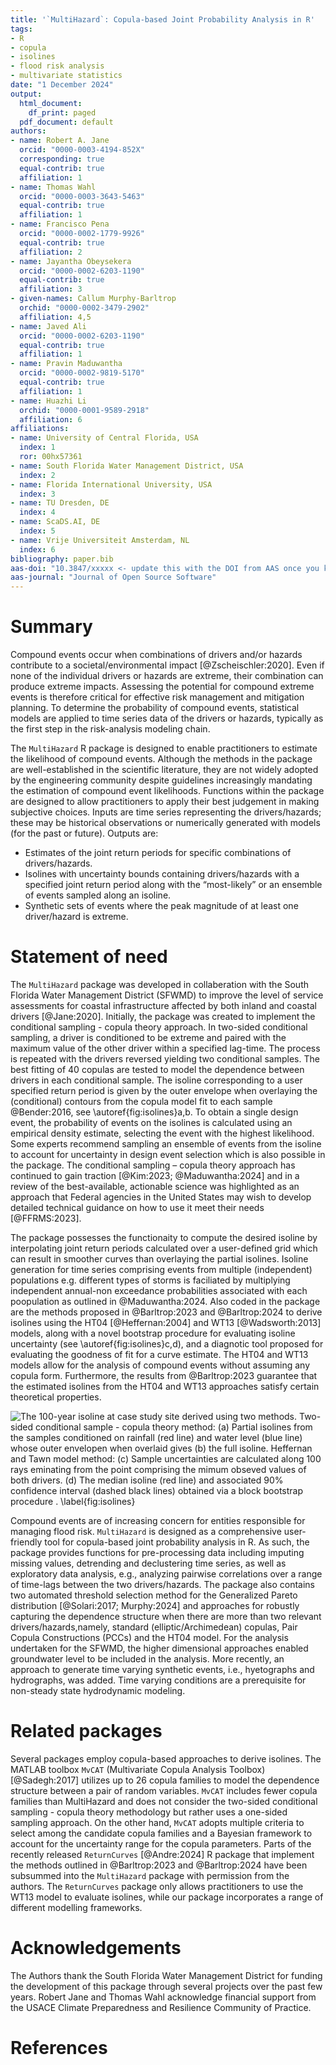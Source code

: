 ```yaml
---
title: '`MultiHazard`: Copula-based Joint Probability Analysis in R'
tags:
- R
- copula
- isolines
- flood risk analysis
- multivariate statistics
date: "1 December 2024"
output:
  html_document:
    df_print: paged
  pdf_document: default
authors:
- name: Robert A. Jane
  orcid: "0000-0003-4194-852X"
  corresponding: true
  equal-contrib: true
  affiliation: 1
- name: Thomas Wahl
  orcid: "0000-0003-3643-5463"
  equal-contrib: true
  affiliation: 1
- name: Francisco Pena
  orcid: "0000-0002-1779-9926"
  equal-contrib: true
  affiliation: 2
- name: Jayantha Obeysekera
  orcid: "0000-0002-6203-1190"
  equal-contrib: true
  affiliation: 3
- given-names: Callum Murphy-Barltrop
  orchid: "0000-0002-3479-2902"
  affiliation: 4,5
- name: Javed Ali
  orcid: "0000-0002-6203-1190"
  equal-contrib: true
  affiliation: 1
- name: Pravin Maduwantha
  orcid: "0000-0002-9819-5170"
  equal-contrib: true
  affiliation: 1
- name: Huazhi Li
  orchid: "0000-0001-9589-2918"
  affiliation: 6
affiliations:
- name: University of Central Florida, USA
  index: 1
  ror: 00hx57361
- name: South Florida Water Management District, USA
  index: 2
- name: Florida International University, USA
  index: 3
- name: TU Dresden, DE
  index: 4
- name: ScaDS.AI, DE
  index: 5
- name: Vrije Universiteit Amsterdam, NL
  index: 6
bibliography: paper.bib
aas-doi: "10.3847/xxxxx <- update this with the DOI from AAS once you know it."
aas-journal: "Journal of Open Source Software"
---
```


# Summary

Compound events occur when combinations of drivers and/or hazards contribute to a societal/environmental impact [@Zscheischler:2020]. Even if none of the individual drivers or hazards are extreme, their combination can produce extreme impacts. Assessing the potential for compound extreme events is therefore critical for effective risk management and mitigation planning. To determine the probability of compound events, statistical models are applied to time series data of the drivers or hazards, typically as the first step in the risk-analysis modeling chain. 

The `MultiHazard` R package is designed to enable practitioners to estimate the likelihood of compound events. Although the methods in the package are well-established in the scientific literature, they are not widely adopted by the engineering community despite guidelines increasingly mandating the estimation of compound event likelihoods. Functions within the package are designed to allow practitioners to apply their best judgement in making subjective choices. Inputs are time series representing the drivers/hazards; these may be historical observations or numerically generated with models (for the past or future). Outputs are: 

-	Estimates of the joint return periods for specific combinations of drivers/hazards.
-	Isolines with uncertainty bounds containing drivers/hazards with a specified joint return period along with the “most-likely” or an ensemble of events sampled along an isoline.
-	Synthetic sets of events where the peak magnitude of at least one driver/hazard is extreme.


# Statement of need

The `MultiHazard` package was developed in collaberation with the South Florida Water Management District (SFWMD) to improve the level of service assessments for coastal infrastructure affected by both inland and coastal drivers [@Jane:2020]. Initially, the package was created to implement the conditional sampling - copula theory approach. In two-sided conditional sampling, a driver is conditioned to be extreme and paired with the maximum value of the other driver within a specified lag-time. The process is repeated with the drivers reversed yielding two conditional samples. The best fitting of 40 copulas are tested to model the dependence between drivers in each conditional sample. The isoline corresponding to a user specified return period is given by the outer envelope when overlaying the (conditional) contours from the copula model fit to each sample @Bender:2016, see \autoref{fig:isolines}a,b. To obtain a single design event, the probability of events on the isolines is calculated using an empirical density estimate, selecting the event with the highest likelihood. Some experts recommend sampling an ensemble of events from the isoline to account for uncertainty in design event selection which is also possible in the package. The conditional sampling – copula theory approach has continued to gain traction [@Kim:2023; @Maduwantha:2024] and in a review of the best-available, actionable science was highlighted as an approach that Federal agencies in the United States may wish to develop detailed technical guidance on how to use it meet their needs [@FFRMS:2023]. 

The package possesses the functionaity to compute the desired isoline by interpolating joint return periods calculated over a user-defined grid which can result in smoother curves than overlaying the partial isolines. Isoline generation for time series comprising events from multiple (independent) populations e.g. different types of storms is faciliated by multiplying independent annual-non exceedance probabilities associated with each poopulation as outlined in @Maduwantha:2024. Also coded in the package are the methods proposed in @Barltrop:2023 and @Barltrop:2024 to derive isolines using the HT04 [@Heffernan:2004] and WT13 [@Wadsworth:2013] models, along with a novel bootstrap procedure for evaluating isoline uncertainty (see \autoref{fig:isolines}c,d), and a diagnotic tool proposed for evaluating the goodness of fit for a curve estimate. The HT04 and WT13 models allow for the analysis of compound events without assuming any copula form. Furthermore, the results from @Barltrop:2023 guarantee that the estimated isolines from the HT04 and WT13 approaches satisfy certain theoretical properties. 

![The 100-year isoline at case study site derived using two methods. Two-sided conditional sample - copula theory method: (a) Partial isolines from the samples conditioned on rainfall (red line) and water level (blue line) whose outer envelopen when overlaid gives (b) the full isoline. Heffernan and Tawn model method: (c) Sample uncertainties are calculated along 100 rays eminating from the point comprising the mimum obseved values of both drivers. (d) The median isoline (red line) and associated 90% confidence interval (dashed black lines) obtained via a block bootstrap procedure . \label{fig:isolines}](Figure_1.png)

Compound events are of increasing concern for entities responsible for managing flood risk. `MultiHazard` is designed as a comprehensive user-friendly tool for copula-based joint probability analysis in R. As such, the package provides functions for pre-processing data including imputing missing values, detrending and declustering time series, as well as exploratory data analysis, e.g., analyzing pairwise correlations over a range of time-lags between the two drivers/hazards. The package also contains two automated threshold selection method for the Generalized Pareto distribution [@Solari:2017; Murphy:2024] and approaches for robustly capturing the dependence structure when there are more than two relevant drivers/hazards,namely, standard (elliptic/Archimedean) copulas, Pair Copula Constructions (PCCs) and the HT04 model. For the analysis undertaken for the SFWMD, the higher dimensional approaches enabled groundwater level to be included in the analysis. More recently, an approach to generate time varying synthetic events, i.e., hyetographs and hydrographs, was added. Time varying conditions are a prerequisite for non-steady state hydrodynamic modeling. 

# Related packages

Several packages employ copula-based approaches to derive isolines. The MATLAB toolbox `MvCAT` (Multivariate Copula Analysis Toolbox) [@Sadegh:2017] utilizes up to 26 copula families to model the dependence structure between a pair of random variables. `MvCAT` includes fewer copula families than MultiHazard and does not consider the two-sided conditional sampling - copula theory methodology but rather uses a one-sided sampling approach. On the other hand, `MvCAT` adopts multiple criteria to select among the candidate copula families and a Bayesian framework to account for the uncertainty range for the copula parameters. Parts of the recently released `ReturnCurves` [@Andre:2024] R package that implement the methods outlined in @Barltrop:2023 and @Barltrop:2024 have been subsummed into the `MultiHazard` package with permission from the authors. The `ReturnCurves` package only allows practitioners to use the WT13 model to evaluate isolines, while our package incorporates a range of different modelling frameworks.    

# Acknowledgements

The Authors thank the South Florida Water Management District for funding the development of this package through several projects over the past few years. Robert Jane and Thomas Wahl acknowledge financial support from the USACE Climate Preparedness and Resilience Community of Practice.

# References

